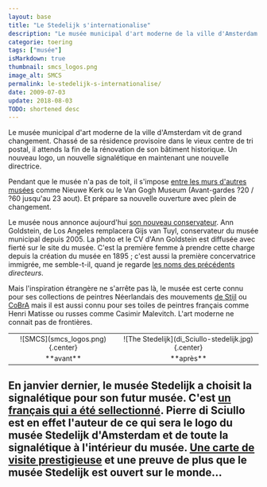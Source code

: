 ```yaml
---
layout: base
title: "Le Stedelijk s'internationalise"
description: "Le musée municipal d'art moderne de la ville d'Amsterdam vit de grand changement. Chassé de sa résidence provisoire dans le vieux centre de tri postal, il at"
categorie: toering
tags: ["musée"]
isMarkdown: true
thumbnail: smcs_logos.png
image_alt: SMCS
permalink: le-stedelijk-s-internationalise/
date: 2009-07-03
update: 2018-08-03
TODO: shortened desc
---
```


Le musée municipal d'art moderne de la ville d'Amsterdam vit de grand changement. Chassé de sa résidence provisoire dans le vieux centre de tri postal, il attends la fin de la rénovation de son bâtiment historique. Un nouveau logo, un nouvelle signalétique en maintenant une nouvelle directrice.

Pendant que le musée n'a pas de toit, il s'impose [entre les murs d'autres musées](/stedelijk-musee-hors-murs) comme Nieuwe Kerk ou le Van Gogh Museum (Avant-gardes ?20 / ?60 jusqu'au 23 aout). Et prépare sa nouvelle ouverture avec plein de changement.

Le musée nous annonce aujourd'hui [son nouveau conservateur](http://stedelijkindestad.nl/projects/nieuws/posts/new_director_stedelijk_museum_announced). Ann Goldstein, de Los Angeles remplacera Gijs van Tuyl, conservateur du musée municipal depuis 2005. La photo et le CV d'Ann Goldstein est diffusée avec fierté sur le site du musée. C'est la première femme à prendre cette charge depuis la création du musée en 1895 ; c'est aussi la première concervatrice immigrée, me semble-t-il, quand je regarde [les noms des précédents](http://fr.wikipedia.org/wiki/Stedelijk_Museum) *directeurs*.

Mais l'inspiration étrangère ne s'arrête pas là, le musée est certe connu pour ses collections de peintres Néerlandais des mouvements [de Stijl](/voctorie-boogie-woogie-decortique) ou [CoBrA](/dimanche-musee-cobra) mais il est aussi connu pour ses toiles de peintres français comme Henri Matisse ou russes comme Casimir Malevitch. L'art moderne ne connait pas de frontières.

<!-- HTML -->
<table align="center" style="text-align:center;"><tr><td>
<!-- / HTML -->
![SMCS](smcs_logos.png){.center}
<!-- HTML -->
</td><td>
<!-- / HTML -->
![The Stedelijk](di_Sciullo-stedelijk.jpg){.center}
<!-- HTML -->
</td></tr><tr><td>
<!-- / HTML -->
**avant**
<!-- HTML -->
</td><td>
<!-- / HTML -->
**après**
<!-- HTML -->
</td></tr></table>
<!-- / HTML -->

En janvier dernier,  **le musée Stedelijk a choisit la signalétique pour son futur musée**. C'est [un français qui a été sellectionné](http://www.stedelijkindestad.nl/projects/nieuwe_stedelijk/posts/studio_pierre_di_sciullo_winnaar_pitch_nieuwe_huisstijl_stedelijk_museum). Pierre di Sciullo est en effet l'auteur de ce qui sera le logo du musée Stedelijk d'Amsterdam et de toute la signalétique à l'intérieur du musée. [Une carte de visite prestigieuse](http://quiresiste.com/projet.php?lang=fr&id_projet=115&id_gabarit=0) et une preuve de plus que le musée Stedelijk est ouvert sur le monde...
---
<!-- post notes:
http://quiresiste.com/projet.php?lang=fr&id_projet=115&id_gabarit=0 
http://www.stedelijk.nl/oc2/page.asp?PageID=1962
http://stedelijkindestad.nl/projects/nieuws/posts/new_director_stedelijk_museum_announced
--->
